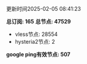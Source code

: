 更新时间2025-02-05 08:41:23

**总订阅: 165**
**总节点: 47529**
- vless节点: 28554
- hysteria2节点: 2

**google ping有效节点: 507**
